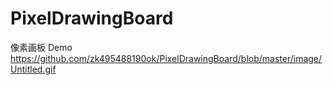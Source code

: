 # PixelDrawingBoard
像素画板 Demo
https://github.com/zk495488190ok/PixelDrawingBoard/blob/master/image/Untitled.gif
